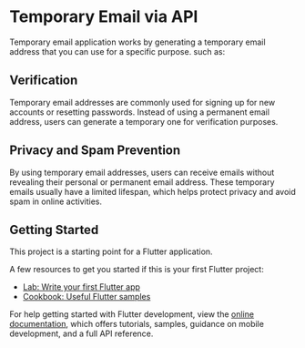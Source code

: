 # Temporary Email via API

Temporary email application works by generating a temporary email address that you can use for a specific purpose. such as:

## Verification 
Temporary email addresses are commonly used for signing up for new accounts or resetting passwords. Instead of using a permanent email address, users can generate a temporary one for verification purposes.
## Privacy and Spam Prevention
By using temporary email addresses, users can receive emails without revealing their personal or permanent email address. These temporary emails usually have a limited lifespan, which helps protect privacy and avoid spam in online activities.






## Getting Started

This project is a starting point for a Flutter application.

A few resources to get you started if this is your first Flutter project:


- [Lab: Write your first Flutter app](https://docs.flutter.dev/get-started/codelab)
- [Cookbook: Useful Flutter samples](https://docs.flutter.dev/cookbook)

For help getting started with Flutter development, view the
[online documentation](https://docs.flutter.dev/), which offers tutorials,
samples, guidance on mobile development, and a full API reference.
